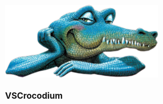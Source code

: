 <p align="center">
  <img src="https://raw.githubusercontent.com/Retro-no-jutsu/VSCrocodium/main/croco-icon.svg"/>
</p>

# VSCrocodium

